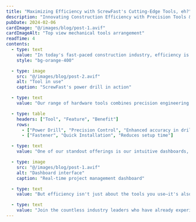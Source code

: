 ```yaml
---
title: "Maximizing Efficiency with ScrewFast's Cutting-Edge Tools, eh?"
description: "Innovating Construction Efficiency with Precision Tools & Support"
pubDate: 2024-02-06
cardImage: "@/images/blog/post-1.avif"
cardImageAlt: "Top view mechanical tools arrangement"
readTime: 4
contents:
  - type: text
    value: "In today's fast-paced construction industry, efficiency is key to success. At ScrewFast, we understand the importance of optimizing your project workflow to meet deadlines and stay within budget. That's why we're thrilled to introduce our cutting-edge tools designed to empower your projects like never before."
    style: "bg-orange-400"

  - type: image
    src: "@/images/blog/post-2.avif"
    alt: "Tool in use"
    caption: "ScrewFast's power drill in action"

  - type: text
    value: "Our range of hardware tools combines precision engineering with user-centric design, ensuring maximum productivity on every job site. From power drills to advanced fastening solutions, ScrewFast's tools are built to withstand the rigors of construction while streamlining your workflow."

  - type: table
    headers: ["Tool", "Feature", "Benefit"]
    rows:
      - ["Power Drill", "Precision Control", "Enhanced accuracy in drilling"]
      - ["Fastener", "Quick Installation", "Reduces setup time"]

  - type: text
    value: "One of our standout offerings is our intuitive dashboards, which provide real-time insights into project progress, resource allocation, and more. With user-friendly interfaces, navigating and overseeing your projects has never been easier."

  - type: image
    src: "@/images/blog/post-1.avif"
    alt: "Dashboard interface"
    caption: "Real-time project management dashboard"

  - type: text
    value: "But efficiency isn't just about the tools you use—it's also about the support you receive. That's why ScrewFast offers comprehensive documentation and expert guidance every step of the way. Our dedicated teams are committed to your success, providing personalized assistance to ensure you get the most out of our products."

  - type: text
    value: "Join the countless industry leaders who have already experienced the difference ScrewFast tools can make. With our cutting-edge solutions, you can fast-track your projects to success and stay ahead of the competition."
---
```

